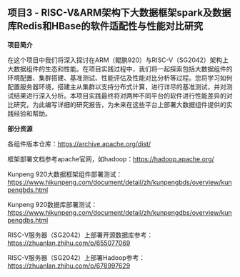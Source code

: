 ## **项目3 - RISC-V&ARM架构下大数据框架spark及数据库Redis和HBase的软件适配性与性能对比研究**

**项目简介**

在这个项目中我们将深入探讨在ARM（鲲鹏920）与RISC-V（SG2042）架构上大数据组件的生态和性能。在项目实践过程中，我们将一起探索包括大数据组件的环境配置、集群搭建、基准测试、性能评估及性能对比分析等过程。您将学习如何配置服务器环境，搭建主从集群以支持分布式计算，进行详尽的基准测试，并对测试结果进行深入分析。本项目实践最终将对两种不同平台的软件进行性能差异的对比研究，为此编写详细的研究报告，为未来在这些平台上部署大数据组件提供的实践经验和帮助。

**部分资源**

各组件版本仓库：https://archive.apache.org/dist/

框架部署文档参考apache官网，如hadoop：https://hadoop.apache.org/

Kunpeng 920大数据框架组件部署测试：https://www.hikunpeng.com/document/detail/zh/kunpengbds/overview/kunpengbds.html

Kunpeng 920数据库部署测试：https://www.hikunpeng.com/document/detail/zh/kunpengdbs/overview/kunpengdbs.html

RISC-V服务器（SG2042）上部署开源数据库参考：https://zhuanlan.zhihu.com/p/655077069

RISC-V服务器（SG2042）上部署Hadoop参考：https://zhuanlan.zhihu.com/p/678997629



